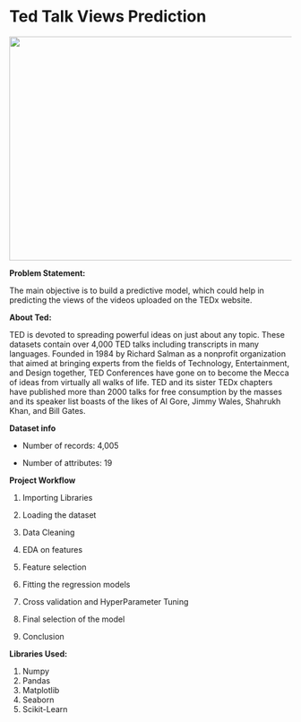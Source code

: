 # Ted Talk Views Prediction

<p align="center">
  <img 
    width="600"
    height="400"
    src="https://user-images.githubusercontent.com/88892880/166883947-24571cd0-a806-47d9-9a00-87f76cd015f9.png"
  >
</p>


**Problem Statement:**

The main objective is to build a predictive model, which could help in predicting the views of the videos uploaded on the TEDx website.

**About Ted:**

TED is devoted to spreading powerful ideas on just about any topic. These datasets contain over 4,000 TED talks including transcripts in many languages. Founded in 1984 by Richard Salman as a nonprofit organization that aimed at bringing experts from the fields of Technology, Entertainment, and Design together, TED Conferences have gone on to become the Mecca of ideas from virtually all walks of life. TED and its sister TEDx chapters have published more than 2000 talks for free consumption by the masses and its speaker list boasts of the likes of Al Gore, Jimmy Wales, Shahrukh Khan, and Bill Gates.

**Dataset info**

* Number of records: 4,005

* Number of attributes: 19

**Project Workflow**

 1. Importing Libraries

 2. Loading the dataset

 3. Data Cleaning

 4. EDA on features

 5. Feature selection

 6. Fitting the regression models

 7. Cross validation and HyperParameter Tuning

 8. Final selection of the model

 9. Conclusion

**Libraries Used:**
 1. Numpy 
 2. Pandas
 3. Matplotlib 
 4. Seaborn
 5. Scikit-Learn

  
